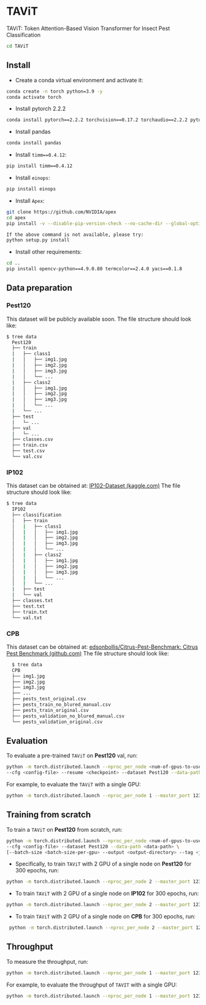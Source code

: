 # TAViT

TAViT: Token Attention-Based Vision Transformer for Insect Pest Classification

```bash
cd TAViT
```

## Install

- Create a conda virtual environment and activate it:
```bash
conda create -n torch python=3.9 -y
conda activate torch
```

- Install pytorch 2.2.2
```bash
conda install pytorch==2.2.2 torchvision==0.17.2 torchaudio==2.2.2 pytorch-cuda=12.1 -c pytorch -c nvidia
```

- Install pandas
```bash
conda install pandas
```

- Install `timm==0.4.12`:
```bash
pip install timm==0.4.12
```

- Install `einops`:
```bash
pip install einops
```

- Install `Apex`:
```bash
git clone https://github.com/NVIDIA/apex
cd apex
pip install -v --disable-pip-version-check --no-cache-dir --global-option="--cpp_ext" --global-option="--cuda_ext" ./

If the above command is not available, please try:
python setup.py install
```

- Install other requirements:
```bash
cd ..
pip install opencv-python==4.9.0.80 termcolor==2.4.0 yacs==0.1.8
```

## Data preparation

### Pest120

This dataset will be publicly available soon.
The file structure should look like:

```bash
$ tree data
  Pest120
  ├── train
  |   ├── class1
  |   │   ├── img1.jpg
  |   │   ├── img2.jpg
  |   │   ├── img3.jpg
  |   │   └── ...
  |   ├── class2
  |   │   ├── img1.jpg
  |   │   ├── img2.jpg
  |   │   ├── img3.jpg
  |   │   └── ...
  |   └── ...
  ├── test
  |   └─ ...
  ├── val 
  |   └─ ...
  ├── classes.csv
  ├── train.csv
  ├── test.csv
  └── val.csv
```

### IP102

This dataset can be obtained at: [IP102-Dataset (kaggle.com)](https://www.kaggle.com/datasets/rtlmhjbn/ip02-dataset)
The file structure should look like:

```bash
$ tree data
  IP102
  ├── classification
  |   ├── train
  │   |   ├── class1
  │   |   │   ├── img1.jpg
  │   |   │   ├── img2.jpg
  │   |   │   ├── img3.jpg
  │   |   │   └── ...
  │   |   ├── class2
  │   |   │   ├── img1.jpg
  │   |   │   ├── img2.jpg
  │   |   │   ├── img3.jpg
  │   |   │   └── ...
  │   |   └── ...
  |   ├── test
  |   └── val
  ├── classes.txt
  ├── test.txt
  ├── train.txt
  └── val.txt
```

### CPB

This dataset can be obtained at: [edsonbollis/Citrus-Pest-Benchmark: Citrus Pest Benchmark (github.com)](https://github.com/edsonbollis/Citrus-Pest-Benchmark)
The file structure should look like:

```bash
  $ tree data
  CPB
  ├── img1.jpg
  ├── img2.jpg
  ├── img3.jpg
  ├── ...
  ├── pests_test_original.csv
  ├── pests_train_no_blured_manual.csv
  ├── pests_train_original.csv
  ├── pests_validation_no_blured_manual.csv
  └── pests_validation_original.csv
```

## Evaluation

To evaluate a pre-trained `TAViT` on **Pest120** val, run:
```bash
python -m torch.distributed.launch --nproc_per_node <num-of-gpus-to-use> --master_port 12345 main.py --eval 
--cfg <config-file> --resume <checkpoint> --dataset Pest120 --data-path <data-path> 
```

For example, to evaluate the `TAViT` with a single GPU:
```bash
python -m torch.distributed.launch --nproc_per_node 1 --master_port 12345  main.py --eval --cfg configs/Pest120/TAViT.yaml --resume ckpt_epoch_xxx.pth  --dataset Pest120 --data-path data/Datasets/Pest120
```

## Training from scratch

To train a `TAViT` on **Pest120** from scratch, run:
```bash
python -m torch.distributed.launch --nproc_per_node <num-of-gpus-to-use> --master_port 12345  main.py \ 
--cfg <config-file> --dataset Pest120 --data-path <data-path> \
[--batch-size <batch-size-per-gpu> --output <output-directory> --tag <job-tag>]
```

+ Specifically, to train `TAViT` with 2 GPU of a single node on **Pest120** for 300 epochs, run:
```bash
python -m torch.distributed.launch --nproc_per_node 2 --master_port 12345  main.py --cfg configs/Pest120/TAViT.yaml --dataset Pest120 --data-path data/Datasets/Pest120 --batch-size 128
```
+ To train `TAViT` with 2 GPU of a single node on **IP102** for 300 epochs, run:
```bash
python -m torch.distributed.launch --nproc_per_node 2 --master_port 12345  main.py --cfg configs/IP102/TAViT.yaml --dataset IP102 --data-path data/Datasets/IP102/classification/ --batch-size 128
```
+ To train `TAViT` with 2 GPU of a single node on **CPB** for 300 epochs, run:
```bash
 python -m torch.distributed.launch --nproc_per_node 2 --master_port 12345  main.py --cfg configs/CPB/TAViT.yaml --dataset CPB --data-path data/Datasets/CPB/ --batch-size 128
```
## Throughput

To measure the throughput, run:
```bash
python -m torch.distributed.launch --nproc_per_node 1 --master_port 12345  main.py --cfg <config-file> --dataset <dataset> --data-path <data-path> --batch-size 64 --throughput --amp-opt-level O0
```
For example, to evaluate the throughput of `TAVIT` with a single GPU:

```bash
python -m torch.distributed.launch --nproc_per_node 1 --master_port 12345  main.py --cfg configs/Pest120/TAViT.yaml --dataset Pest120 --data-path ../research/data/Datasets/Pest120 --batch-size 64 --throughput --amp-opt-level O0
```

